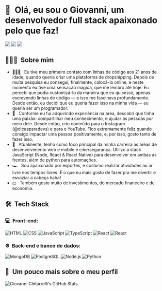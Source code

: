 <h1>👋 &nbsp;Olá, eu sou o Giovanni, um desenvolvedor full stack apaixonado pelo que faz!</h1>
<p align="center">

<a href="https://instagram.com/gchitarrelli9"><img src="https://img.shields.io/badge/-Instagram-%23E4405F?style=flat-square&logo=Instagram&logoColor=white"/></a>
<a href="https://www.linkedin.com/in/giovannichitarelli-45875016a"><img src="https://img.shields.io/badge/-LinkedIn-%230077B5?style=flat-square&logo=Linkedin&logoColor=white"/></a>
<a href="mailto:giovanni.chitarrelli@gmail.com"><img src="https://img.shields.io/badge/-giovanni.chitarrelli@gmail.com-D14836?style=flat-square&logo=Gmail&logoColor=white"/></a>

    
  <p/>
<h2> 👨🏻‍💻 &nbsp;Sobre mim </h2>

- 👨🏻‍💻 &nbsp; Eu tive meu primeiro contato com linhas de código aos 21 anos de idade, quando queria criar uma plataforma de dropshipping. Depois de muita pesquisa eu consegui, finalmente, colocá-lo online, e neste momento eu tive uma sensação mágica, que me lembro até hoje. Eu percebi que podia customizá-lo da maneira que eu quisesse, apenas escrevendo linhas de código — e isso me fascinava profundamente. Desde então, eu decidi que eu queria fazer isso na minha vida — eu queria ser um programador.
- 💚 &nbsp; Conforme eu fui adquirindo experiência na área, descobri que tinha uma paixão: compartilhar meu conhecimento, e ajudar as pessoas por meio dele. Desde então, crio conteúdo para o Instagram (@dicasparadevs) e para o YouTube. Fico extremamente feliz quando consigo impactar uma pessoa positivamente, e, por isso, gosto tanto de fazer isso.
- 🚀 &nbsp; Atualmente, tenho como foco principal da minha carreira as áreas de desenvolvimento web e mobile e cibersegurança. Utilizo a stack JavaScript (Node, React & React Native) para desenvolver em ambas as frentes, além de python para automações.
- 🏎 &nbsp; Sou apaixonado por esportes, e costumo realizar atividades ao ar livre nos tempos livres. É o que eu mais gosto de fazer pra me divertir e esvaziar a cabeça haha!
- 💵 &nbsp; Também gosto muito de investimentos, do mercado financeiro e de economia.

<h2> 🛠 &nbsp;Tech Stack</h2>
<h3>💻 &nbsp;Front-end:</h3>

![HTML](https://img.shields.io/badge/-HTML-333333?style=flat&logo=HTML5)
![CSS](https://img.shields.io/badge/-CSS-333333?style=flat&logo=CSS3&logoColor=1572B6)
![JavaScript](https://img.shields.io/badge/-JavaScript-333333?style=flat&logo=javascript)
![TypeScript](https://img.shields.io/badge/-TypeScript-333333?style=flat&logo=typescript&logoColor=2D79C7)
![React](https://img.shields.io/badge/-React-333333?style=flat&logo=react)
![React](https://img.shields.io/badge/-React%20Native-333333?style=flat&logo=react)

<h3>⚙️ &nbsp;Back-end e banco de dados:</h3>

![MongoDB](https://img.shields.io/badge/-MongoDB-333333?style=flat&logo=mongodb)
![PostgreSQL](https://img.shields.io/badge/-PostgreSQL-333333?style=flat&logo=postgresql)
![Node.js](https://img.shields.io/badge/-Node.js-333333?style=flat&logo=node.js)
![Python](https://img.shields.io/badge/-Python-333333?style=flat&logo=python)

<h2>🚀 &nbsp;Um pouco mais sobre o meu perfil</h2>

![Giovanni Chitarrelli's GitHub Stats](https://github-readme-stats.vercel.app/api?username=giovannichitarrelli&show_icons=true&theme=dark)
    
